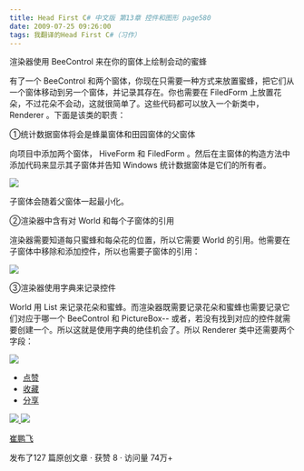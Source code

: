 ```yaml
---
title: Head First C# 中文版 第13章 控件和图形 page580
date: 2009-07-25 09:26:00
tags: 我翻译的Head First C#（习作）
---
```

渲染器使用  BeeControl  来在你的窗体上绘制会动的蜜蜂

  

有了一个  BeeControl  和两个窗体，你现在只需要一种方式来放置蜜蜂，把它们从一个窗体移动到另一个窗体，并记录其存在。你也需要在
FiledForm  上放置花朵，不过花朵不会动，这就很简单了。这些代码都可以放入一个新类中，  Renderer  。下面是该类的职责：

  

①统计数据窗体将会是蜂巢窗体和田园窗体的父窗体

  

向项目中添加两个窗体，  HiveForm  和  FiledForm  。然后在主窗体的构造方法中添加代码来显示其子窗体并告知  Windows
统计数据窗体是它们的所有者。

  

![](http://student.csdn.net/attachment/200907/25/39098_1248485216MEXM.jpg)

子窗体会随着父窗体一起最小化。

  

②渲染器中含有对  World  和每个子窗体的引用

  

渲染器需要知道每只蜜蜂和每朵花的位置，所以它需要  World  的引用。他需要在子窗体中移除和添加控件，所以也需要子窗体的引用：

  

![](http://student.csdn.net/attachment/200907/25/39098_1248485216bak2.jpg)

③渲染器使用字典来记录控件

  

World  用  List  来记录花朵和蜜蜂。而渲染器既需要记录花朵和蜜蜂也需要记录它们对应于哪一个  BeeControl  和
PictureBox--  或者，若没有找到对应的控件就需要创建一个。所以这就是使用字典的绝佳机会了。所以  Renderer  类中还需要两个字段：

  

![](http://student.csdn.net/attachment/200907/25/39098_1248485216YtIi.jpg)

  * [ 点赞  ](javascript:;)
  * [ 收藏  ](javascript:;)
  * [ 分享 ](javascript:;)

[ ![](https://profile.csdnimg.cn/5/2/5/3_cuipengfei1)
![](https://g.csdnimg.cn/static/user-reg-year/1x/11.png)
](https://blog.csdn.net/cuipengfei1)

[ 崔鹏飞 ](https://blog.csdn.net/cuipengfei1)

发布了127 篇原创文章  ·  获赞 8  ·  访问量 74万+

